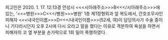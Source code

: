 피고인은 2020. 1. 17. 12:13경 안성시 <<<시아래주소>>>B<<</시아래주소>>>에 있는, '<<<병원>>>C<<</병원>>>병원' 1층 제1정형외과 앞 복도에서, 간호조무사인 피해자 <<<내국인이름>>>D<<</내국인이름>>>(52세, 여)이 담당의사가 수술 중이니 기다리시던지 오후 2시에 다시 오라고 말을 했다는 이유로 격분하여 욕설을 하면서 피해자의 코 옆 부분을 손가락으로 1회 밀어 폭행하였다.